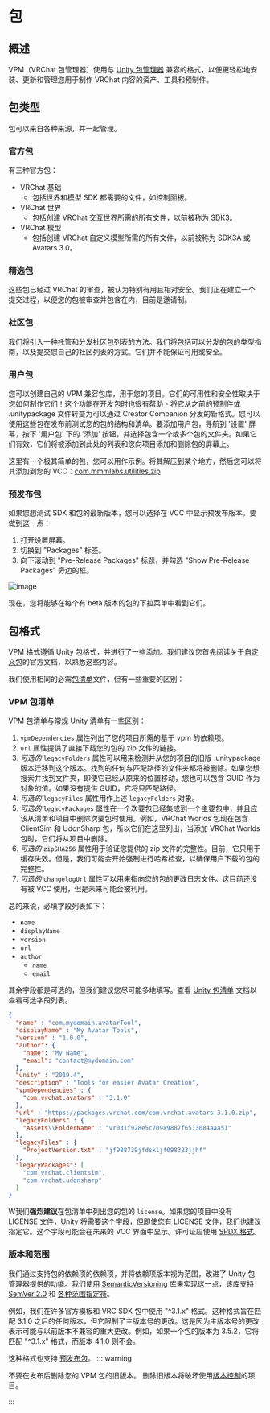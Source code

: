 # 包

## 概述
VPM（VRChat 包管理器）使用与 [Unity 包管理器](https://docs.unity3d.com/2019.4/Documentation/Manual/Packages.html) 兼容的格式，以便更轻松地安装、更新和管理您用于制作 VRChat 内容的资产、工具和预制件。

## 包类型
包可以来自各种来源，并一起管理。
### 官方包
有三种官方包：
* VRChat 基础
  * 包括世界和模型 SDK 都需要的文件，如控制面板。
* VRChat 世界
  * 包括创建 VRChat 交互世界所需的所有文件，以前被称为 SDK3。
* VRChat 模型
  * 包括创建 VRChat 自定义模型所需的所有文件，以前被称为 SDK3A 或 Avatars 3.0。

### 精选包
这些包已经过 VRChat 的审查，被认为特别有用且相对安全。我们正在建立一个提交过程，以便您的包被审查并包含在内，目前是邀请制。

### 社区包
我们将引入一种托管和分发社区包列表的方法。我们将包括可以分发的包的类型指南，以及提交您自己的社区列表的方式。它们并不能保证可用或安全。

### 用户包
您可以创建自己的 VPM 兼容包库，用于您的项目。它们的可用性和安全性取决于您如何制作它们！这个功能在开发包时也很有帮助 - 将它从之前的预制件或 .unitypackage 文件转变为可以通过 Creator Companion 分发的新格式。您可以使用这些包在发布前测试您的包的结构和清单。要添加用户包，导航到 '设置' 屏幕，按下 '用户包' 下的 '添加' 按钮，并选择包含一个或多个包的文件夹。如果它们有效，它们将被添加到此处的列表和您向项目添加和删除包的屏幕上。

这里有一个极其简单的包，您可以用作示例。将其解压到某个地方，然后您可以将其添加到您的 VCC：[com.mmmlabs.utilities.zip](https://github.com/vrchat/packages/releases/download/3.0.3/com.mmmlabs.utilities.zip)

### 预发布包
如果您想测试 SDK 和包的最新版本，您可以选择在 VCC 中显示预发布版本。要做到这一点：
1. 打开设置屏幕。
2. 切换到 "Packages" 标签。
3. 向下滚动到 "Pre-Release Packages" 标题，并勾选 "Show Pre-Release Packages" 旁边的框。

![image](https://user-images.githubusercontent.com/737888/234437096-5c3013e9-c957-40ff-aba4-86cf3839750b.png)

现在，您将能够在每个有 beta 版本的包的下拉菜单中看到它们。

## 包格式
VPM 格式遵循 Unity 包格式，并进行了一些添加。我们建议您首先阅读关于[自定义包](https://docs.unity3d.com/2019.4/Documentation/Manual/CustomPackages.html)的官方文档，以熟悉这些内容。

我们使用相同的必需[包清单](https://docs.unity3d.com/2019.4/Documentation/Manual/upm-manifestPkg.html)文件，但有一些重要的区别：

### VPM 包清单
VPM 包清单与常规 Unity 清单有一些区别：

1. `vpmDependencies` 属性列出了您的项目所需的基于 vpm 的依赖项。
2. `url` 属性提供了直接下载您的包的 zip 文件的链接。
3. _可选的_ `legacyFolders` 属性可以用来检测并从您的项目的旧版 .unitypackage 版本迁移到这个版本。找到的任何与匹配路径的文件夹都将被删除。如果您想搜索并找到文件夹，即使它已经从原来的位置移动，您也可以包含 GUID 作为对象的值。如果没有提供 GUID，它将只匹配路径。
4. _可选的_ `legacyFiles` 属性用作上述 `legacyFolders` 对象。
5. _可选的_ `legacyPackages` 属性在一个次要包已经集成到一个主要包中，并且应该从清单和项目中删除次要包时使用。例如，VRChat Worlds 包现在包含 ClientSim 和 UdonSharp 包，所以它们在这里列出，当添加 VRChat Worlds 包时，它们将从项目中删除。
6. _可选的_ `zipSHA256` 属性用于验证您提供的 zip 文件的完整性。目前，它只用于缓存失效。但是，我们可能会开始强制进行哈希检查，以确保用户下载的包的完整性。
7. _可选的_ `changelogUrl` 属性可以用来指向您的包的更改日志文件。这目前还没有被 VCC 使用，但是未来可能会被利用。

总的来说，必填字段列表如下：

- `name`
- `displayName`
- `version`
- `url`
- `author`
  - `name`
  - `email`

其余字段都是可选的，但我们建议您尽可能多地填写。查看 [Unity 包清单](https://docs.unity3d.com/2019.4/Documentation/Manual/upm-manifestPkg.html) 文档以查看可选字段列表。

```json
{
  "name" : "com.mydomain.avatarTool",
  "displayName" : "My Avatar Tools",
  "version" : "1.0.0",
  "author": {
    "name": "My Name",
    "email": "contact@mydomain.com"
  },
  "unity" : "2019.4",
  "description" : "Tools for easier Avatar Creation",
  "vpmDependencies" : {
    "com.vrchat.avatars" : "3.1.0"
  },
  "url" : "https://packages.vrchat.com/com.vrchat.avatars-3.1.0.zip",
  "legacyFolders" : {
    "Assets\\FolderName" : "vr031f928e5c709x9887f6513084aaa51"
  },
  "legacyFiles" : {
    "ProjectVersion.txt" : "jf988739jfdskljf098323jjhf"
  },
  "legacyPackages": [
    "com.vrchat.clientsim",
    "com.vrchat.udonsharp"
  ]
}
```

W我们**强烈建议**在包清单中列出您的包的 `license`。如果您的项目中没有 LICENSE 文件，Unity 将需要这个字段，但即使您有 LICENSE 文件，我们也建议指定它。这个字段可能会在未来的 VCC 界面中显示。许可证应使用 [SPDX 格式](https://spdx.org/licenses/)。

### 版本和范围
我们通过支持包的依赖项的依赖项，并将依赖项版本视为范围，改进了 Unity 包管理器提供的功能。我们使用 [SemanticVersioning](https://github.com/adamreeve/semver.net) 库来实现这一点，该库支持 [SemVer 2.0](https://semver.org/) 和 [各种范围指定符](https://github.com/adamreeve/semver.net#ranges)。

例如，我们在许多官方模板和 VRC SDK 包中使用 "^3.1.x" 格式。这种格式旨在匹配 3.1.0 之后的任何版本，但它限制了主版本号的更改。这是因为主版本号的更改表示可能与以前版本不兼容的重大更改。例如，如果一个包的版本为 3.5.2，它将匹配 "^3.1.x" 格式，而版本 4.1.0 则不会。

这种格式也支持 [预发布包](#prerelease-packages)。
::: warning

不要在发布后删除您的 VPM 包的旧版本。
删除旧版本将破坏使用[版本控制](https://vcc.docs.vrchat.com/vpm/source-control)的项目。

:::